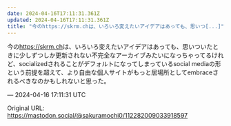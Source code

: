 ```yaml
---
date: 2024-04-16T17:11:31.361Z
updated: 2024-04-16T17:11:31.361Z
title: "今のhttps://skrm.chは、いろいろ変えたいアイデアはあっても、思いつ[...]"
---
```


<p>今の<a href="https://skrm.ch" target="_blank" rel="nofollow noopener" translate="no"><span class="invisible">https://</span><span class="">skrm.ch</span><span class="invisible"></span></a>は、いろいろ変えたいアイデアはあっても、思いついたときに少しずつしか更新されない不完全なアーカイブみたいになっちゃってるけれど、socializedされることがデフォルトになってしまっているsocial mediaの形という前提を超えて、より自由な個人サイトがもっと居場所としてembraceされるべきなのかもしれないと思った。</p>

&mdash; 2024-04-16 17:11:31 UTC

Original URL: https://mastodon.social/@sakuramochi0/112282009033918597

